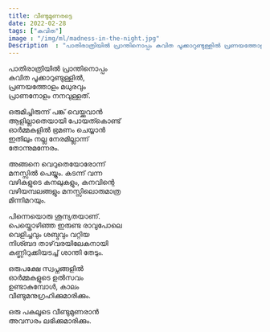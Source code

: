 ```yaml
---
title: വീണ്ടുമുണരട്ടെ  
date: 2022-02-28
tags: ["കവിത"]
image : "/img/ml/madness-in-the-night.jpg"
Description  : "പാതിരാത്രിയിൽ പ്രാന്തിനൊപ്പം കവിത പൂക്കാറുണ്ടുള്ളിൽ പ്രണയത്തോളം മധുരവും പ്രാണനോളം..."
---
```


പാതിരാത്രിയിൽ പ്രാന്തിനൊപ്പം     
കവിത പൂക്കാറുണ്ടുള്ളിൽ,     
പ്രണയത്തോളം മധുരവും     
പ്രാണനോളം നനവുള്ളത്.    

ഒരുമിച്ചിരുന്ന് പങ്ക് വെയ്ക്കുവാൻ    
ആളില്ലാതെയായി പോയത്കൊണ്ട്      
ഓർമ്മകളിൽ ഭ്രമണം ചെയ്യാൻ    
ഇതിലും നല്ല നേരമില്ലാന്ന്    
തോന്നുമന്നേരം.   

അങ്ങനെ വെറുതെയോരോന്ന്   
മനസ്സിൽ പെയ്യും. കടന്ന് വന്ന    
വഴികളുടെ കനലുകളും, കനവിന്റെ    
വഴിയമ്പലങ്ങളും മനസ്സിലൊരുമാത്ര    
മിന്നിമറയും.   

പിന്നെയൊരു ശൂന്യതയാണ്.   
പെയ്തൊഴിഞ്ഞ ഇരുണ്ട രാവുപോലെ   
വെളിച്ചവും ശബ്ദവും വറ്റിയ   
നിശ്ബദ താഴ്‌വരയിലേകനായി   
കണ്ണിറുക്കിയടച്ച് ശാന്തി തേടും.   

ഒരുപക്ഷേ സ്വപ്നങ്ങളിൽ   
ഓർമ്മകളുടെ ഉൽസവം   
ഉണ്ടാകുമ്പോൾ, കാലം   
വീണ്ടുമനുഗ്രഹിക്കുമാരിക്കും. 

ഒരു പകലൂടെ വീണ്ടുമുണരാൻ   
അവസരം ലഭിക്കുമാരിക്കും.   





<!-- Photo by <a href="https://unsplash.com/@marcwieland95?utm_source=unsplash&utm_medium=referral&utm_content=creditCopyText">Marc Wieland</a> on <a href="https://unsplash.com/?utm_source=unsplash&utm_medium=referral&utm_content=creditCopyText">Unsplash</a>

  
   -->